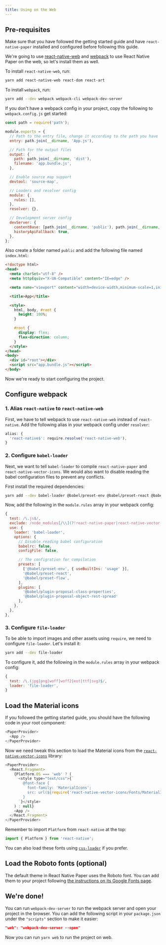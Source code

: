 ```yaml
---
title: Using on the Web
---
```


## Pre-requisites

Make sure that you have followed the getting started guide and have `react-native-paper` installed and configured before following this guide.

We're going to use [react-native-web](https://github.com/necolas/react-native-web) and [webpack](https://webpack.js.org/) to use React Native Paper on the web, so let's install them as well.

To install `react-native-web`, run:

```sh
yarn add react-native-web react-dom react-art
```

To install `webpack`, run:

```sh
yarn add --dev webpack webpack-cli webpack-dev-server
```

If you don't have a webpack config in your project, copy the following to `webpack.config.js` get started:

```js
const path = require('path');

module.exports = {
  // Path to the entry file, change it according to the path you have
  entry: path.join(__dirname, 'App.js'),

  // Path for the output files
  output: {
    path: path.join(__dirname, 'dist'),
    filename: 'app.bundle.js',
  },

  // Enable source map support
  devtool: 'source-map',

  // Loaders and resolver config
  module: {
    rules: [],
  },
  resolver: {},

  // Development server config
  devServer: {
    contentBase: [path.join(__dirname, 'public'), path.join(__dirname, 'dist')],
    historyApiFallback: true,
  },
};
```

Also create a folder named `public` and add the following file named `index.html`:

```html
<!doctype html>
<head>
  <meta charSet="utf-8" />
  <meta httpEquiv="X-UA-Compatible" content="IE=edge" />

  <meta name="viewport" content="width=device-width,minimum-scale=1,initial-scale=1" />

  <title>App</title>

  <style>
    html, body, #root {
      height: 100%;
    }

    #root {
      display: flex;
      flex-direction: column;
    }
  </style>
</head>
<body>
  <div id="root"></div>
  <script src="app.bundle.js"></script>
</body>
```

Now we're ready to start configuring the project.

## Configure webpack

### 1. Alias `react-native` to `react-native-web`

First, we have to tell webpack to use `react-native-web` instead of `react-native`. Add the following alias in your webpack config under `resolver`:

```js
alias: {
  'react-native$': require.resolve('react-native-web'),
}
```

### 2. Configure `babel-loader`

Next, we want to tell `babel-loader` to compile `react-native-paper` and `react-native-vector-icons`. We would also want to disable reading the babel configuration files to prevent any conflicts.

First install the required dependencies:

```sh
yarn add --dev babel-loader @babel/preset-env @babel/preset-react @babel/preset-flow @babel/plugin-proposal-class-properties @babel/plugin-proposal-object-rest-spread
```

Now, add the following in the `module.rules` array in your webpack config:

```js
{
  test: /\.js$/,
  exclude: /node_modules[/\\](?!react-native-paper|react-native-vector-icons)/,
  use: {
    loader: 'babel-loader',
    options: {
      // Disable reading babel configuration
      babelrc: false,
      configFile: false,

      // The configration for compilation
      presets: [
        ['@babel/preset-env', { useBuiltIns: 'usage' }],
        '@babel/preset-react',
        '@babel/preset-flow',
      ],
      plugins: [
        '@babel/plugin-proposal-class-properties',
        '@babel/plugin-proposal-object-rest-spread'
      ],
    },
  },
},
```

### 3. Configure `file-loader`

To be able to import images and other assets using `require`, we need to configure `file-loader`. Let's install it:

```sh
yarn add --dev file-loader
```

To configure it, add the following in the `module.rules` array in your webpack config:

```js
{
  test: /\.(jpg|png|woff|woff2|eot|ttf|svg)$/,
  loader: 'file-loader',
}
```

## Load the Material icons

If you followed the getting started guide, you should have the following code in your root component:

```js
<PaperProvider>
  <App />
</PaperProvider>
```

Now we need tweak this section to load the Material icons from the [`react-native-vector-icons`](https://github.com/oblador/react-native-vector-icons) library:

```js
<PaperProvider>
  <React.Fragment>
    {Platform.OS === 'web' ? (
      <style type="text/css">{`
        @font-face {
          font-family: 'MaterialIcons';
          src: url(${require('react-native-vector-icons/Fonts/MaterialIcons.ttf')}) format('truetype');
        }
      `}</style>
    ) : null}
    <App />
  </React.Fragment>
</PaperProvider>
```

Remember to import `Platform` from `react-native` at the top:

```js
import { Platform } from 'react-native';
```

You can also load these fonts using [`css-loader`](https://github.com/webpack-contrib/css-loader) if you prefer.

## Load the Roboto fonts (optional)

The default theme in React Native Paper uses the Roboto font. You can add them to your project following [the instructions on its Google Fonts page](https://fonts.google.com/specimen/Roboto?selection.family=Roboto:100,300,400,500).

## We're done!

You can run `webpack-dev-server` to run the webpack server and open your project in the browser. You can add the following script in your `package.json` under the `"scripts"` section to make it easier:

```json
"web": "webpack-dev-server --open"
```

Now you can run `yarn web` to run the project on web.
